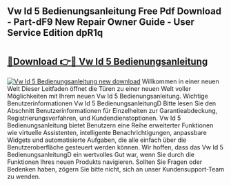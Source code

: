 ## Vw Id 5 Bedienungsanleitung Free Pdf Download - Part-dF9 New Repair Owner Guide - User Service Edition dpR1q

# <h2><a href="http://df0r2as.blite.top/?on=Vw+Id+5+Bedienungsanleitung">🔗Download 👉🔴 Vw Id 5 Bedienungsanleitung</a></h2>

[![Vw Id 5 Bedienungsanleitung new download](https://i.imgur.com/lujVjoI.png)](http://df0r2as.blite.top/?on=Vw+Id+5+Bedienungsanleitung)
Willkommen in einer neuen Welt Dieser Leitfaden öffnet die Türen zu einer neuen Welt voller Möglichkeiten mit Ihrem neuen Vw Id 5 Bedienungsanleitung. Wichtige Benutzerinformationen Vw Id 5 BedienungsanleitungD Bitte lesen Sie den Abschnitt Benutzerinformationen für Einzelheiten zur Garantieabdeckung, Registrierungsverfahren, und Kundendienstoptionen. Vw Id 5 Bedienungsanleitung bietet Benutzern eine Reihe erweiterter Funktionen wie virtuelle Assistenten, intelligente Benachrichtigungen, anpassbare Widgets und automatisierte Aufgaben, die alle einfach über die Benutzeroberfläche gesteuert werden können. Wir hoffen, dass das Vw Id 5 BedienungsanleitungD ein wertvolles Gut war, wenn Sie durch die Funktionen Ihres neuen Produkts navigieren. Sollten Sie Fragen oder Bedenken haben, zögern Sie bitte nicht, sich an unser Kundensupport-Team zu wenden.

